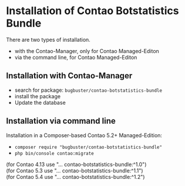 # Installation of Contao Botstatistics Bundle

There are two types of installation.

* with the Contao-Manager, only for Contao Managed-Editon
* via the command line, for Contao Managed-Editon


## Installation with Contao-Manager

* search for package: `bugbuster/contao-botstatistics-bundle`
* install the package
* Update the database


## Installation via command line

Installation in a Composer-based Contao 5.2+ Managed-Edition:

* `composer require "bugbuster/contao-botstatistics-bundle"`
* `php bin/console contao:migrate`

(for Contao 4.13 use "... contao-botstatistics-bundle:^1.0")<br>
(for Contao 5.3 use "... contao-botstatistics-bundle:^1.1")<br>
(for Contao 5.4 use "... contao-botstatistics-bundle:^1.2")
